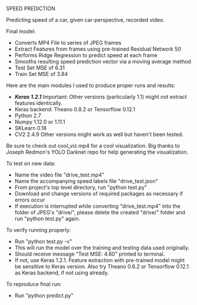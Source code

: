 SPEED PREDICTION

Predicting speed of a car, given car-perspective, recorded video.

Final model:
- Converts MP4 File to series of JPEG frames
- Extract Features from frames using pre-trained Residual Network 50
- Performs Ridge Regression to predict speed at each frame
- Smooths resulting speed prediction vector via a moving average method
- Test Set MSE of 6.31
- Train Set MSE of 3.84

Here are the main modules I used to produce proper runs and results:
- ***Keras 1.2.1*** Important: Other versions (particularly 1.1)
    might not extract features identically.
- Keras backend: Theano 0.8.2 or Tensorflow 0.12.1
- Python 2.7
- Numpy 1.12.0 or 1.11.1
- SKLearn 0.18
- CV2 2.4.9
Other versions might work as well but haven't been tested.

Be sure to check out cool_viz.mp4 for a cool visualization. Big thanks to Joseph Redmon's YOLO Darknet repo for help generating the visualization.

To test on new data:
- Name the video file "drive_test.mp4"
- Name the accompanying speed labels file "drive_test.json"
- From project's top level directory, run "python test.py"
- Download and change versions of required packages as necessary if errors occur
- If execution is interrupted while converting "drive_test.mp4" into the folder of JPEG's
    "drive/", please delete the created "drive/" folder and run "python test.py" again.

To verify running properly:
- Run "python test.py -v"
- This will run the model over the training and testing data used originally.
- Should receive message "Test MSE: 4.60" printed to terminal.
- If not, use Keras 1.2.1. Feature extraction with pre-trained model might be sensitive to
    Keras version. Also try Theano 0.8.2 or Tensorflow 0.12.1 as Keras backend,
    if not using already.

To reproduce final run:
- Run "python predict.py"
